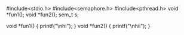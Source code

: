#include<stdio.h>
#include<semaphore.h>
#include<pthread.h>
void *fun1();
void *fun2();
sem_t s;

void *fun1()
  {
    printf("\nhi");
  }
void *fun2()
  {
   printf("\nhii");
  }
